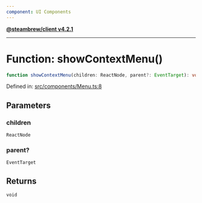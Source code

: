 ```yaml
---
component: UI Components
---
```


[**@steambrew/client v4.2.1**](../README.md)

***

# Function: showContextMenu()

```ts
function showContextMenu(children: ReactNode, parent?: EventTarget): void
```

Defined in: [src/components/Menu.ts:8](https://github.com/shdwmtr/plugutil/blob/b52230e3bd417b9353d983856323dee8a90c4f70/client/src/components/Menu.ts#L8)

## Parameters

### children

`ReactNode`

### parent?

`EventTarget`

## Returns

`void`
